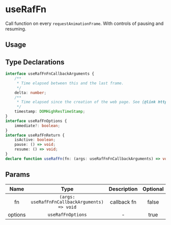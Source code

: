 # useRafFn

Call function on every `requestAnimationFrame`. With controls of pausing and resuming.

## Usage

## Type Declarations

```ts
interface useRafFnFnCallbackArguments {
    /**
     * Time elapsed between this and the last frame.
     */
    delta: number;
    /**
     * Time elapsed since the creation of the web page. See {@link https://developer.mozilla.org/en-US/docs/Web/API/DOMHighResTimeStamp#the_time_origin Time origin}.
     */
    timestamp: DOMHighResTimeStamp;
}
interface useRafFnOptions {
    immediate?: boolean;
}
interface useRafFnReturn {
    isActive: boolean;
    pause: () => void;
    resume: () => void;
}
declare function useRafFn(fn: (args: useRafFnFnCallbackArguments) => void, options?: useRafFnOptions): useRafFnReturn;
```

## Params

|  Name   |                     Type                      | Description | Optional |
| :-----: | :-------------------------------------------: | :---------: | :------: |
|   fn    | `(args: useRafFnFnCallbackArguments) => void` | callback fn |  false   |
| options |               `useRafFnOptions`               |      -      |   true   |
